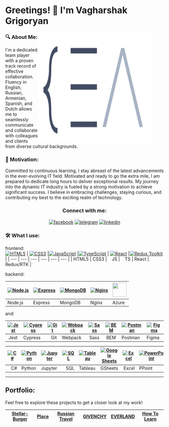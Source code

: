 # Greetings! 👋 I'm Vagharshak Grigoryan

 <figure align="right" >

<img align="right" src="/my.svg" alt="{EA" height="350" width="360" />

 </figure>


### 🔍 About Me:
I'm a dedicated team player with a proven track record of effective collaboration. Fluency in English, Russian, Armenian, Spanish, and Dutch allows me to seamlessly communicate and collaborate with colleagues and clients from diverse cultural backgrounds.
 
### 🚀 Motivation:
Committed to continuous learning, I stay abreast of the latest advancements in the ever-evolving IT field. Motivated and ready to go the extra mile, I am prepared to dedicate long hours to deliver exceptional results.
My journey into the dynamic IT industry is fueled by a strong motivation to achieve significant success. I believe in embracing challenges, staying curious, and contributing my best to the exciting realm of technology.

 
<h3 align="center">Connect with me:</h3>
<p align="center">
  <a href="https://www.facebook.com/vagarshak.grigoryan/" target="blank"><img align="center" src="https://simpleicons.org/icons/facebook.svg" alt="facebook" height="45" width="60" /></a>
<a href="https://t.me/vgrigoryanl" target="blank"><img align="center" src="https://www.svgrepo.com/show/354443/telegram.svg" alt="telegram" height="45" width="60" /></a>  <a href="https://www.linkedin.com/in/vgrigoryan/" target="blank"><img align="center" src="https://cdn.jsdelivr.net/gh/devicons/devicon/icons/linkedin/linkedin-original.svg" alt="linkedin" height="45" width="60" /></a>
</p>

### 🛠️ What I use:

frontend:   
<a href="https://html.spec.whatwg.org/multipage/" target="_blank" rel="noreferrer"><img width="45" height="45" alt="HTML5" src="https://cdn.jsdelivr.net/gh/devicons/devicon/icons/html5/html5-plain.svg" /></a> | <a href="https://www.w3schools.com/css/" target="_blank" rel="noreferrer"><img width="45" height="45" alt="CSS3" src="https://cdn.jsdelivr.net/gh/devicons/devicon/icons/css3/css3-plain.svg" /></a> |<a href="https://developer.mozilla.org/en-US/docs/Web/JavaScript" target="_blank" rel="noreferrer"><img width="45" height="45" alt="JavaScript" src="https://cdn.jsdelivr.net/gh/devicons/devicon/icons/javascript/javascript-plain.svg" /></a> |<a href="https://www.typescriptlang.org/" target="_blank" rel="noreferrer"><img width="45" height="45" alt="TypeScript" src="https://cdn.jsdelivr.net/gh/devicons/devicon/icons/typescript/typescript-plain.svg" /></a> | <a href="https://react.dev/" target="_blank" rel="noreferrer"><img width="45" height="45" alt="React" src="https://cdn.jsdelivr.net/gh/devicons/devicon/icons/react/react-original.svg" /></a> |<a href="https://redux-toolkit.js.org/" target="_blank" rel="noreferrer"><img width="45" height="45" alt="Redux Toolkit" src="https://cdn.jsdelivr.net/gh/devicons/devicon/icons/redux/redux-original.svg" /></a> |
| --- | --- | --- | --- | --- | --- |
| HTML5 | CSS3 | &nbsp;&nbsp;&nbsp;JS | &nbsp;&nbsp;&nbsp;TS | React | Redux/RTK |

backend:  

<a href="https://nodejs.org/en" target="_blank" rel="noreferrer"><img width="45" height="45" alt="Node.js" src="https://cdn.jsdelivr.net/gh/devicons/devicon/icons/nodejs/nodejs-plain.svg" /></a>| <a href="https://expressjs.com/" target="_blank" rel="noreferrer"><img width="45" height="45" alt="Express" src="https://cdn.jsdelivr.net/gh/devicons/devicon/icons/express/express-original.svg" /></a> | <a href="https://www.mongodb.com/" target="_blank" rel="noreferrer"><img width="45" height="45" alt="MongoDB" src="https://cdn.jsdelivr.net/gh/devicons/devicon/icons/mongodb/mongodb-plain.svg" /></a> | <a href="https://nginx.org/" target="_blank" rel="noreferrer"><img width="45" height="45" alt="Nginx" src="https://cdn.jsdelivr.net/gh/devicons/devicon/icons/nginx/nginx-original.svg" /></a>| <a href="https://azure.com/" target="_blank" rel="noreferrer"><img width="45" height="45" aalt="Azure" src="https://cdn.jsdelivr.net/gh/devicons/devicon/icons/azure/azure-original.svg" /></a>
| --- | --- | --- | --- | --- |
| Node.js | Express | MongoDB | Nginx | Azure |


and:  

 <a href="https://jestjs.io//" target="_blank" rel="noreferrer"><img width="45" height="45" alt="Jest" src="https://cdn.jsdelivr.net/gh/devicons/devicon/icons/jest/jest-plain.svg" /></a> |<a href="https://www.cypress.io" target="_blank" rel="noreferrer"><img width="45" height="45" alt="Cypress" src="https://asset.brandfetch.io/idIq_kF0rb/idv3zwmSiY.jpeg?updated=1667565306852" /></a> | <a href="https://git-scm.com/" target="_blank" rel="noreferrer"><img width="45" height="45" alt="Git" src="https://cdn.jsdelivr.net/gh/devicons/devicon/icons/git/git-plain.svg" /></a> |<a href="https://webpack.js.org/" target="_blank" rel="noreferrer"><img width="45" height="45" alt="Webpack" src="https://cdn.jsdelivr.net/gh/devicons/devicon/icons/webpack/webpack-original.svg" /></a> | <a href="https://sass-lang.com/" target="_blank" rel="noreferrer"><img width="45" height="45" alt="Sass" src="https://cdn.jsdelivr.net/gh/devicons/devicon/icons/sass/sass-original.svg" /></a> | <a href="https://en.bem.info/" target="_blank" rel="noreferrer"><img width="45" height="45" alt="BEM" src="https://simpleicons.org/icons/bem.svg" /></a> | <a href="https://www.postman.com/" target="_blank" rel="noreferrer"><img width="45" height="45" alt="Postman" src="https://simpleicons.org/icons/postman.svg" /></a> | <a href="https://www.figma.com/" target="_blank" rel="noreferrer"><img width="45" height="45" alt="Figma" src="https://cdn.jsdelivr.net/gh/devicons/devicon/icons/figma/figma-original.svg" /></a>
| --- | --- | --- | --- | --- | --- | --- | --- |
| &nbsp;Jest | Cypress | &nbsp;&nbsp;&nbsp;Git | Webpack | &nbsp;Sass | &nbsp;BEM | Postman | Figma |

<a href="https://jestjs.io//" target="_blank" rel="noreferrer"><img width="45" height="45" alt="C#" src="https://cdn.jsdelivr.net/gh/devicons/devicon/icons/csharp/csharp-plain.svg" /></a> | <a href="https://jestjs.io//" target="_blank" rel="noreferrer"><img width="45" height="45" alt="Python" src="https://cdn.jsdelivr.net/gh/devicons/devicon/icons/python/python-plain.svg" /></a> | <a href="https://jestjs.io//" target="_blank" rel="noreferrer"><img width="45" height="45" alt="Jupyter" src="https://cdn.jsdelivr.net/gh/devicons/devicon/icons/jupyter/jupyter-original.svg" /></a> | <a href="https://jestjs.io//" target="_blank" rel="noreferrer"><img width="45" height="45" alt="SQL" src="https://cdn.jsdelivr.net/gh/devicons/devicon/icons/mysql/mysql-original.svg" /></a> | <a href="https://jestjs.io//" target="_blank" rel="noreferrer"><img width="45" height="45" alt="Tableau" src="https://simpleicons.org/icons/tableau.svg" /></a> | <a href="https://jestjs.io//" target="_blank" rel="noreferrer"><img width="45" height="45" alt="Google Sheets" src="https://simpleicons.org/icons/googlesheets.svg" /></a> | <a href="https://jestjs.io//" target="_blank" rel="noreferrer"><img width="45" height="45" alt="Excel" src="https://simpleicons.org/icons/microsoftexcel.svg" /></a> |<a href="https://jestjs.io//" target="_blank" rel="noreferrer"><img width="45" height="45" alt="PowerPoint" src="https://simpleicons.org/icons/microsoftpowerpoint.svg" /></a> 
| --- | --- | --- | --- | --- | --- | --- | --- |
| &nbsp;&nbsp;&nbsp;C# | Python | Jupyter | &nbsp;&nbsp;&nbsp;SQL | Tableau | GSheets | &nbsp;Excel | PPoint |

___

## Portfolio:
Feel free to explore these projects to get a closer look at my work!

[Stellar-Burger](https://vlgrigoryan.github.io/react-stellar-burger) | [Place](https://vlgrigoryan.github.io/mesto-project) | [Russian Travel](https://vlgrigoryan.github.io/russian-travel) | [GIVENCHY](https://vlgrigoryan.github.io/GIVENCHY-2021) | [EVERLAND](https://dashalalala24.github.io/everland) | [How To Learn](https://github.com/VLGrigoryan/how-to-learn-plus)
| --- | --- | --- | --- | --- | --- |
 
